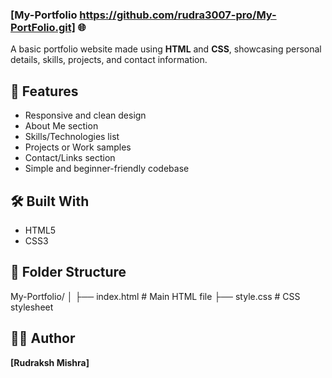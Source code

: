 ### [My-Portfolio https://github.com/rudra3007-pro/My-PortFolio.git] 🌐

A basic portfolio website made using **HTML** and **CSS**, showcasing personal details, skills, projects, and contact information.

## 🚀 Features

- Responsive and clean design
- About Me section
- Skills/Technologies list
- Projects or Work samples
- Contact/Links section
- Simple and beginner-friendly codebase

## 🛠️ Built With

- HTML5
- CSS3

## 📁 Folder Structure

My-Portfolio/
│
├── index.html # Main HTML file
├── style.css # CSS stylesheet




## 🧑‍💻 Author

**[Rudraksh Mishra]**  

